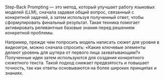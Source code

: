 Step-Back Prompting — это метод, который улучшает работу языковых моделей (LLM), сначала задавая общий вопрос, связанный с конкретной задачей, а затем используя полученный ответ, чтобы сформулировать финальный результат. Такая техника помогает активировать релевантные базовые знания перед решением конкретной проблемы.

Например, прежде чем попросить модель написать сюжет для уровня в видеоигре, можно сначала спросить: «Какие ключевые элементы делают уровень для шутера от первого лица захватывающим?» Полученные идеи затем используются для создания конкретного сюжетного текста. Такой подход снижает предвзятость и повышает точность, так как ответы основываются на более широких принципах и знаниях.